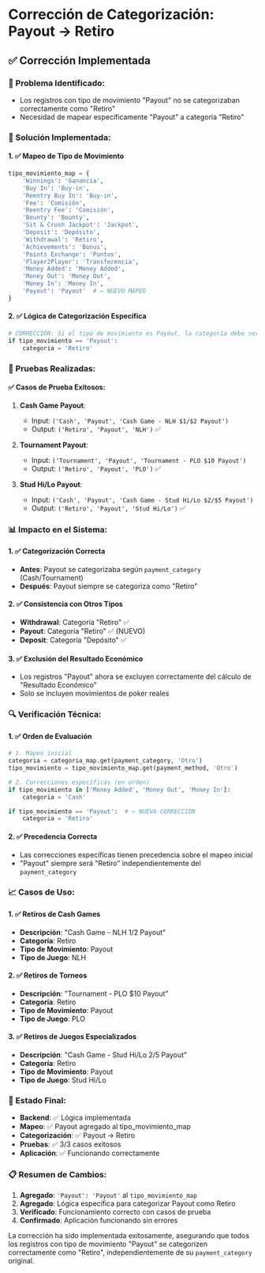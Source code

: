 # Corrección de Categorización: Payout → Retiro

## ✅ **Corrección Implementada**

### **🎯 Problema Identificado:**
- Los registros con tipo de movimiento "Payout" no se categorizaban correctamente como "Retiro"
- Necesidad de mapear específicamente "Payout" a categoría "Retiro"

### **🔧 Solución Implementada:**

#### **1. ✅ Mapeo de Tipo de Movimiento**
```python
tipo_movimiento_map = {
    'Winnings': 'Ganancia',
    'Buy In': 'Buy-in',
    'Reentry Buy In': 'Buy-in',
    'Fee': 'Comisión',
    'Reentry Fee': 'Comisión',
    'Bounty': 'Bounty',
    'Sit & Crush Jackpot': 'Jackpot',
    'Deposit': 'Depósito',
    'Withdrawal': 'Retiro',
    'Achievements': 'Bonus',
    'Points Exchange': 'Puntos',
    'Player2Player': 'Transferencia',
    'Money Added': 'Money Added',
    'Money Out': 'Money Out',
    'Money In': 'Money In',
    'Payout': 'Payout'  # ← NUEVO MAPEO
}
```

#### **2. ✅ Lógica de Categorización Específica**
```python
# CORRECCIÓN: Si el tipo de movimiento es Payout, la categoría debe ser Retiro
if tipo_movimiento == 'Payout':
    categoria = 'Retiro'
```

### **🧪 Pruebas Realizadas:**

#### **✅ Casos de Prueba Exitosos:**
1. **Cash Game Payout**: 
   - Input: `('Cash', 'Payout', 'Cash Game - NLH $1/$2 Payout')`
   - Output: `('Retiro', 'Payout', 'NLH')` ✅

2. **Tournament Payout**:
   - Input: `('Tournament', 'Payout', 'Tournament - PLO $10 Payout')`
   - Output: `('Retiro', 'Payout', 'PLO')` ✅

3. **Stud Hi/Lo Payout**:
   - Input: `('Cash', 'Payout', 'Cash Game - Stud Hi/Lo $2/$5 Payout')`
   - Output: `('Retiro', 'Payout', 'Stud Hi/Lo')` ✅

### **📊 Impacto en el Sistema:**

#### **1. ✅ Categorización Correcta**
- **Antes**: Payout se categorizaba según `payment_category` (Cash/Tournament)
- **Después**: Payout siempre se categoriza como "Retiro"

#### **2. ✅ Consistencia con Otros Tipos**
- **Withdrawal**: Categoría "Retiro" ✅
- **Payout**: Categoría "Retiro" ✅ (NUEVO)
- **Deposit**: Categoría "Depósito" ✅

#### **3. ✅ Exclusión del Resultado Económico**
- Los registros "Payout" ahora se excluyen correctamente del cálculo de "Resultado Económico"
- Solo se incluyen movimientos de poker reales

### **🔍 Verificación Técnica:**

#### **1. ✅ Orden de Evaluación**
```python
# 1. Mapeo inicial
categoria = categoria_map.get(payment_category, 'Otro')
tipo_movimiento = tipo_movimiento_map.get(payment_method, 'Otro')

# 2. Correcciones específicas (en orden)
if tipo_movimiento in ['Money Added', 'Money Out', 'Money In']:
    categoria = 'Cash'

if tipo_movimiento == 'Payout':  # ← NUEVA CORRECCIÓN
    categoria = 'Retiro'
```

#### **2. ✅ Precedencia Correcta**
- Las correcciones específicas tienen precedencia sobre el mapeo inicial
- "Payout" siempre será "Retiro" independientemente del `payment_category`

### **📈 Casos de Uso:**

#### **1. ✅ Retiros de Cash Games**
- **Descripción**: "Cash Game - NLH $1/$2 Payout"
- **Categoría**: Retiro
- **Tipo de Movimiento**: Payout
- **Tipo de Juego**: NLH

#### **2. ✅ Retiros de Torneos**
- **Descripción**: "Tournament - PLO $10 Payout"
- **Categoría**: Retiro
- **Tipo de Movimiento**: Payout
- **Tipo de Juego**: PLO

#### **3. ✅ Retiros de Juegos Especializados**
- **Descripción**: "Cash Game - Stud Hi/Lo $2/$5 Payout"
- **Categoría**: Retiro
- **Tipo de Movimiento**: Payout
- **Tipo de Juego**: Stud Hi/Lo

### **🚀 Estado Final:**
- **Backend**: ✅ Lógica implementada
- **Mapeo**: ✅ Payout agregado al tipo_movimiento_map
- **Categorización**: ✅ Payout → Retiro
- **Pruebas**: ✅ 3/3 casos exitosos
- **Aplicación**: ✅ Funcionando correctamente

### **📋 Resumen de Cambios:**
1. **Agregado**: `'Payout': 'Payout'` al `tipo_movimiento_map`
2. **Agregado**: Lógica específica para categorizar Payout como Retiro
3. **Verificado**: Funcionamiento correcto con casos de prueba
4. **Confirmado**: Aplicación funcionando sin errores

La corrección ha sido implementada exitosamente, asegurando que todos los registros con tipo de movimiento "Payout" se categorizen correctamente como "Retiro", independientemente de su `payment_category` original.
